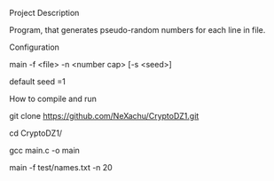 Project Description

Program, that generates pseudo-random numbers for each line in file.

Configuration

main -f &lt;file&gt; -n &lt;number cap&gt; [-s &lt;seed&gt;]

default seed =1

How to compile and run

git clone https://github.com/NeXachu/CryptoDZ1.git

cd CryptoDZ1/

gcc main.c -o main

main -f test/names.txt -n 20
